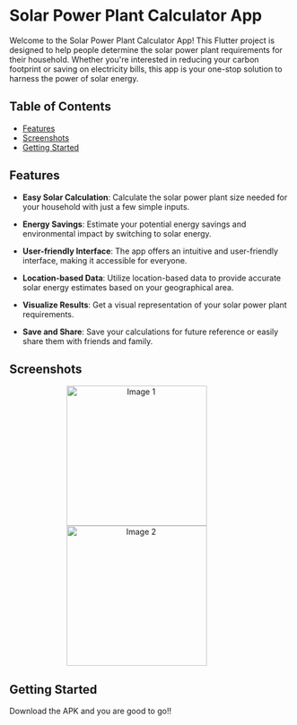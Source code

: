 # Solar Power Plant Calculator App


Welcome to the Solar Power Plant Calculator App! This Flutter project is designed to help people determine the solar power plant requirements for their household. Whether you're interested in reducing your carbon footprint or saving on electricity bills, this app is your one-stop solution to harness the power of solar energy.

## Table of Contents
- [Features](#features)
- [Screenshots](#screenshots)
- [Getting Started](#getting-started)

## Features

- **Easy Solar Calculation**: Calculate the solar power plant size needed for your household with just a few simple inputs.

- **Energy Savings**: Estimate your potential energy savings and environmental impact by switching to solar energy.

- **User-friendly Interface**: The app offers an intuitive and user-friendly interface, making it accessible for everyone.

- **Location-based Data**: Utilize location-based data to provide accurate solar energy estimates based on your geographical area.

- **Visualize Results**: Get a visual representation of your solar power plant requirements.

- **Save and Share**: Save your calculations for future reference or easily share them with friends and family.

## Screenshots

<p align="center">
  <img src="https://github.com/ChristanWilbert/greenify/assets/93810560/8fd9f0d1-053e-40bf-919a-93c688baf001" width="250" alt="Image 1" style="padding-right: 50px;">
  <img src="https://github.com/ChristanWilbert/greenify/assets/93810560/47401f0f-1b67-48ee-a923-4e6b014ccd3b" width="250" alt="Image 2" style="padding-right: 50px;">
</p>


## Getting Started

Download the APK and you are good to go!!
